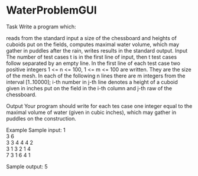 # WaterProblemGUI
Task
Write a program which: 

reads from the standard input a size of the chessboard and heights of cuboids put on the fields,
computes maximal water volume, which may gather in puddles after the rain,
writes results in the standard output.
Input
The number of test cases t is in the first line of input, then t test cases follow separated by an empty line. In the first line of each test case two positive integers 1 <= n <= 100, 1 <= m <= 100 are written. They are the size of the mesh. In each of the following n lines there are m integers from the interval [1..10000]; i-th number in j-th line denotes a height of a cuboid given in inches put on the field in the i-th column and j-th raw of the chessboard.

Output
Your program should write for each tes case one integer equal to the maximal volume of water (given in cubic inches), which may gather in puddles on the construction. 

Example
Sample input:
1<br />
3 6<br />
3 3 4 4 4 2<br />
3 1 3 2 1 4<br />
7 3 1 6 4 1<br />

Sample output:
5
